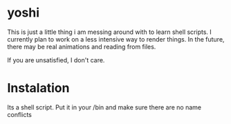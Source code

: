 # yoshi

This is just a little thing i am messing around with to learn shell scripts. I currently plan to work on a less intensive way to render things. In the future, there may be real animations and reading from files.

If you are unsatisfied, I don't care.

# Instalation

Its a shell script. Put it in your /bin and make sure there are no name conflicts
